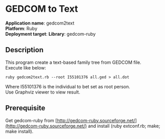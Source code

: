 # **GEDCOM to Text**

**Application name**: gedcom2text  
**Platform**: Ruby  
**Deployment target**: 
**Library**: gedcom-ruby

## Description

This program create a text-based family tree from GEDCOM file.  
Execute like below:

`ruby gedcom2text.rb --root I55101376 all.ged > all.dot`

Where I55101376 is the individual to bet set as root person.  
Use Graphviz viewer to view result.

## Prerequisite
Get gedcom-ruby from [http://gedcom-ruby.sourceforge.net/](http://gedcom-ruby.sourceforge.net/) and install (ruby extconf.rb; make; make install).

